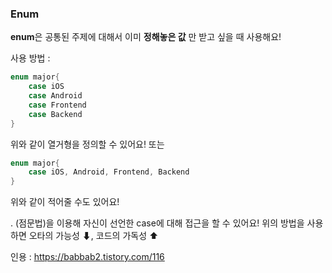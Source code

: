 ### Enum

**enum**은 공통된 주제에 대해서 이미 **정해놓은 값** 만 받고 싶을 때 사용해요! 

사용 방법 : 
```swift
enum major{
    case iOS
    case Android
    case Frontend
    case Backend
}

```
위와 같이 열거형을 정의할 수 있어요!
또는
```swift
enum major{
    case iOS, Android, Frontend, Backend
}

```
위와 같이 적어줄 수도 있어요!

. (점문법)을 이용해 자신이 선언한 case에 대해 접근을 할 수 있어요!
위의 방법을 사용하면 오타의 가능성 ⬇, 코드의 가독성 ⬆




인용 : https://babbab2.tistory.com/116
